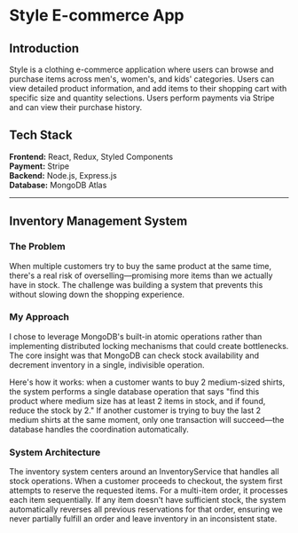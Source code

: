# Style E-commerce App

## Introduction

Style is a clothing e-commerce application where users can browse and purchase items across men's, women's, and kids' categories. Users can view detailed product information, and add items to their shopping cart with specific size and quantity selections. Users perform payments via Stripe and can view their purchase history.

## Tech Stack

**Frontend:** React, Redux, Styled Components  
**Payment:** Stripe  
**Backend:** Node.js, Express.js  
**Database:** MongoDB Atlas

---

## Inventory Management System

### The Problem

When multiple customers try to buy the same product at the same time, there's a real risk of overselling—promising more items than we actually have in stock. The challenge was building a system that prevents this without slowing down the shopping experience.

### My Approach

I chose to leverage MongoDB's built-in atomic operations rather than implementing distributed locking mechanisms that could create bottlenecks. The core insight was that MongoDB can check stock availability and decrement inventory in a single, indivisible operation.

Here's how it works: when a customer wants to buy 2 medium-sized shirts, the system performs a single database operation that says "find this product where medium size has at least 2 items in stock, and if found, reduce the stock by 2." If another customer is trying to buy the last 2 medium shirts at the same moment, only one transaction will succeed—the database handles the coordination automatically.

### System Architecture

The inventory system centers around an InventoryService that handles all stock operations. When a customer proceeds to checkout, the system first attempts to reserve the requested items. For a multi-item order, it processes each item sequentially. If any item doesn't have sufficient stock, the system automatically reverses all previous reservations for that order, ensuring we never partially fulfill an order and leave inventory in an inconsistent state.